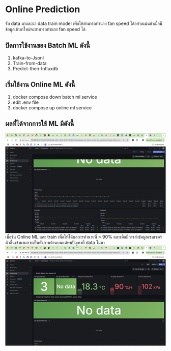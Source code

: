 # Online Prediction

<!-- Online Prection ทำงานอย่างไร  -->
รับ data มาและนำ data train model เพื่อให้สามารถทำนาย fan speed ได้อย่างแม่นยำเมื่อมีข้อมูลเข้ามาใหม่จะสามารถทำนาย fan speed ได้

## ปิดการใช้งานของ Batch ML ดังนี้

1. kafka-to-Jsonl
2. Train-from-data
3. Predict-then-Influxdb


## เริ่มใช้งาน Online ML ดังนี้

1. docker compose down batch ml service
2. edit .env file
3. docker compose up online ml service

## ผลที่ได้จากการใช้ ML มีดังนี้

<!-- แนบรูป Grafana  พร้อมอธิบาย -->
![](<../../picture/Screenshot 2568-08-13 at 15.45.47.png>)
เมื่อรัน Online ML และ train เพื่อให้ได้ผลการทำนายที่ > 90% และเมื่อมีการส่งข้อมูลเซนเซอร์ตัวอื่นเข้ามาผลจะเป็นดังภาพด้านบนแต่พบปัญหาที่ data ไม่มา
![alt text](<../../picture/Screenshot 2568-08-13 at 15.51.32.png>)